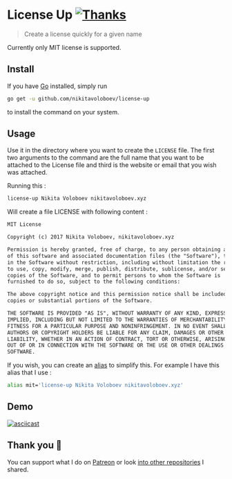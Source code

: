 # License Up [![Thanks](https://img.shields.io/badge/Say%20Thanks-💗-ff69b4.svg)](https://www.patreon.com/nikitavoloboev)
> Create a license quickly for a given name

Currently only MIT license is supported.

## Install 
If you have [Go](https://golang.org/dl/) installed, simply run

```Bash
go get -u github.com/nikitavoloboev/license-up
```

to install the command on your system.

## Usage 
Use it in the directory where you want to create the `LICENSE` file. The first two arguments to the command are the full name that you want to be attached to the License file and third is the website or email that you wish was attached.

Running this :

```Bash
license-up Nikita Voloboev nikitavoloboev.xyz
```

Will create a file LICENSE with following content :

```Markdown
MIT License

Copyright (c) 2017 Nikita Voloboev, nikitavoloboev.xyz

Permission is hereby granted, free of charge, to any person obtaining a copy
of this software and associated documentation files (the "Software"), to deal
in the Software without restriction, including without limitation the rights
to use, copy, modify, merge, publish, distribute, sublicense, and/or sell
copies of the Software, and to permit persons to whom the Software is
furnished to do so, subject to the following conditions:

The above copyright notice and this permission notice shall be included in all
copies or substantial portions of the Software.

THE SOFTWARE IS PROVIDED "AS IS", WITHOUT WARRANTY OF ANY KIND, EXPRESS OR
IMPLIED, INCLUDING BUT NOT LIMITED TO THE WARRANTIES OF MERCHANTABILITY,
FITNESS FOR A PARTICULAR PURPOSE AND NONINFRINGEMENT. IN NO EVENT SHALL THE
AUTHORS OR COPYRIGHT HOLDERS BE LIABLE FOR ANY CLAIM, DAMAGES OR OTHER
LIABILITY, WHETHER IN AN ACTION OF CONTRACT, TORT OR OTHERWISE, ARISING FROM,
OUT OF OR IN CONNECTION WITH THE SOFTWARE OR THE USE OR OTHER DEALINGS IN THE
SOFTWARE.
```

If you wish, you can create an [alias](http://tldp.org/LDP/abs/html/aliases.html) to simplify this. For example I have this alias that I use :

```Bash
alias mit='license-up Nikita Voloboev nikitavoloboev.xyz'
```

## Demo
[![asciicast](https://asciinema.org/a/UUyyFWzZRLJFyOaF91vCtiTkR.png)](https://asciinema.org/a/UUyyFWzZRLJFyOaF91vCtiTkR)

## Thank you 💜
You can support what I do on [Patreon](https://www.patreon.com/nikitavoloboev) or look [into other repositories](https://my.mindnode.com/ZKGETDkUaQUsL3q8q9z788CxG84oEHgDiT79GuzX#-143.5,-902.6,0) I shared. 